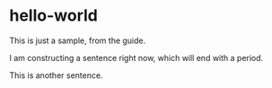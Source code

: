 # hello-world
This is just a sample, from the guide.

I am constructing a sentence right now, which will end with a period.

This is another sentence.
